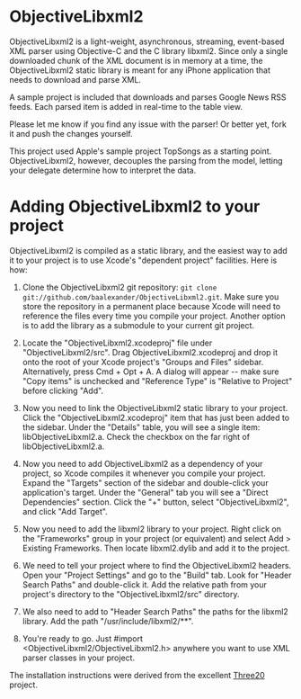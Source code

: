 ObjectiveLibxml2
================

ObjectiveLibxml2 is a light-weight, asynchronous, streaming, event-based XML parser using Objective-C and the C library libxml2. Since only a single downloaded chunk of the XML document is in memory at a time, the ObjectiveLibxml2 static library is meant for any iPhone application that needs to download and parse XML.

A sample project is included that downloads and parses Google News RSS feeds. Each parsed item is added in real-time to the table view.

Please let me know if you find any issue with the parser! Or better yet, fork it and push the changes yourself.

This project used Apple's sample project TopSongs as a starting point. ObjectiveLibxml2, however, decouples the parsing from the model, letting your delegate determine how to interpret the data.

Adding ObjectiveLibxml2 to your project
=======================================

ObjectiveLibxml2 is compiled as a static library, and the easiest way to add it to your project is to use Xcode's "dependent project" facilities.  Here is how:

1. Clone the ObjectiveLibxml2 git repository: `git clone git://github.com/baalexander/ObjectiveLibxml2.git`.  Make sure 
   you store the repository in a permanent place because Xcode will need to reference the files
   every time you compile your project. Another option is to add the library as a submodule to your current git project. 

2. Locate the "ObjectiveLibxml2.xcodeproj" file under "ObjectiveLibxml2/src".  Drag ObjectiveLibxml2.xcodeproj and drop it onto
   the root of your Xcode project's "Groups and Files"  sidebar. Alternatively, press Cmd + Opt + A. A dialog will 
   appear -- make sure "Copy items" is unchecked and "Reference Type" is "Relative to Project" before clicking "Add".

3. Now you need to link the ObjectiveLibxml2 static library to your project.  Click the "ObjectiveLibxml2.xcodeproj" 
   item that has just been added to the sidebar.  Under the "Details" table, you will see a single
   item: libObjectiveLibxml2.a.  Check the checkbox on the far right of libObjectiveLibxml2.a.

4. Now you need to add ObjectiveLibxml2 as a dependency of your project, so Xcode compiles it whenever
   you compile your project.  Expand the "Targets" section of the sidebar and double-click your
   application's target.  Under the "General" tab you will see a "Direct Dependencies" section. 
   Click the "+" button, select "ObjectiveLibxml2", and click "Add Target".

5. Now you need to add the libxml2 library to your project.  Right click on the
   "Frameworks" group in your project (or equivalent) and select Add > Existing Frameworks. 
   Then locate libxml2.dylib and add it to the project.

6. We need to tell your project where to find the ObjectiveLibxml2 headers.  Open your
   "Project Settings" and go to the "Build" tab. Look for "Header Search Paths" and double-click
   it.  Add the relative path from your project's directory to the "ObjectiveLibxml2/src" directory.

7. We also need to add to "Header Search Paths" the paths for the libxml2 library. Add the path
   "/usr/include/libxml2/**".

8. You're ready to go.  Just #import <ObjectiveLibxml2/ObjectiveLibxml2.h> anywhere you want to use XML parser classes
   in your project.

The installation instructions were derived from the excellent [Three20][] project.
  
[Three20]: http://github.com/joehewitt/three20
